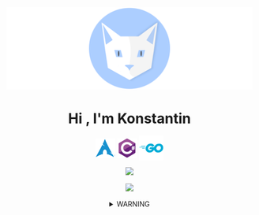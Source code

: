 


<div align="center">

<img  id="CatImg" width="500" src="https://raw.githubusercontent.com/Htomsik/Htomsik/main/Assets/ProileReadme/icon_cat.png" alt="cat">

<h1 align="center">Hi , I'm Konstantin</h1>

<img width="40" align="center"  class="LanguageTools" src="https://raw.githubusercontent.com/devicons/devicon/6910f0503efdd315c8f9b858234310c06e04d9c0/icons/archlinux/archlinux-original.svg" alt="Arch" />
<img width="40" align="center" class="LanguageTools" src="https://raw.githubusercontent.com/devicons/devicon/1119b9f84c0290e0f0b38982099a2bd027a48bf1/icons/csharp/csharp-original.svg" alt="Csharp" />
<img width="50" align="center"  class="LanguageTools" src="https://raw.githubusercontent.com/devicons/devicon/1119b9f84c0290e0f0b38982099a2bd027a48bf1/icons/go/go-original-wordmark.svg" alt="Go" />


![](https://github-readme-stats-sigma-five.vercel.app/api/top-langs/?username=Htomsik&theme=dark&hide_border=true&layout=compact&hide=HTML,CSS)

[![](https://img.shields.io/badge/LeetCode-black?style=for-the-badge&logo=LeetCode)](https://leetcode.com/Htomsik/)


<details>
  <summary>WARNING</summary>

  <h1>HORIZONTALLY SPINNING RAT</h1>
  
  ![](https://media.tenor.com/aaEMtGfZFbkAAAAi/rat-spinning.gif)

  <h1>JUST MY FRIND</h1>

  ![](https://raw.githubusercontent.com/Htomsik/Htomsik/main/Assets/ProileReadme/Neaky.gif)
  
</details>

</div>



